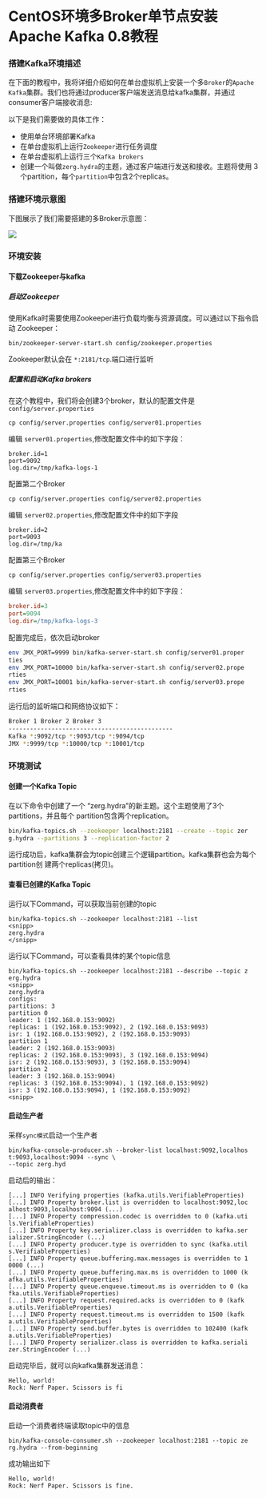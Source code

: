 # CentOS环境多Broker单节点安装 Apache Kafka 0.8教程


### 搭建Kafka环境描述

在下面的教程中，我将详细介绍如何在单台虚拟机上安装一个多`Broker`的`Apache Kafka`集群。我们也将通过producer客户端发送消息给kafka集群，并通过consumer客户端接收消息:

以下是我们需要做的具体工作：
- 使用单台环境部署Kafka
- 在单台虚拟机上运行`Zookeeper`进行任务调度
- 在单台虚拟机上运行三个`Kafka brokers`
- 创建一个叫做`zerg.hydra`的主题，通过客户端进行发送和接收。主题将使用
3个partition，每个`partition`中包含2个replicas。

### 搭建环境示意图

下图展示了我们需要搭建的多Broker示意图：

![](http://www.michael-noll.com/blog/uploads/kafka-cluster-overview.png)

### 环境安装
#### 下载Zookeeper与kafka
##### 启动Zookeeper

使用Kafka时需要使用Zookeeper进行负载均衡与资源调度。可以通过以下指令启动
Zookeeper：

```
bin/zookeeper-server-start.sh config/zookeeper.properties
```
Zookeeper默认会在 `*:2181/tcp`.端口进行监听

##### 配置和启动Kafka brokers

在这个教程中，我们将会创建3个broker，默认的配置文件是` config/server.properties`

```
cp config/server.properties config/server01.properties
```

编辑 `server01.properties`,修改配置文件中的如下字段：

```
broker.id=1
port=9092
log.dir=/tmp/kafka-logs-1
```

配置第二个Broker

```
cp config/server.properties config/server02.properties
```
编辑 `server02.properties`,修改配置文件中的如下字段

```
broker.id=2
port=9093
log.dir=/tmp/ka
```

配置第三个Broker

```
cp config/server.properties config/server03.properties
```

编辑 `server03.properties`,修改配置文件中的如下字段：

```ini
broker.id=3
port=9094
log.dir=/tmp/kafka-logs-3
```

配置完成后，依次启动broker

```bash
env JMX_PORT=9999 bin/kafka-server-start.sh config/server01.proper
ties
env JMX_PORT=10000 bin/kafka-server-start.sh config/server02.prope
rties
env JMX_PORT=10001 bin/kafka-server-start.sh config/server03.prope
rties
```

运行后的监听端口和网络协议如下：

```bash
Broker 1 Broker 2 Broker 3
----------------------------------------------
Kafka *:9092/tcp *:9093/tcp *:9094/tcp
JMX *:9999/tcp *:10000/tcp *:10001/tcp
```

### 环境测试

#### 创建一个Kafka Topic

在以下命令中创建了一个 “zerg.hydra”的新主题。这个主题使用了3个partitions，并且每个
partition包含两个replication。

```bash
bin/kafka-topics.sh --zookeeper localhost:2181 --create --topic zer
g.hydra --partitions 3 --replication-factor 2
```
运行成功后，kafka集群会为topic创建三个逻辑partition。kafka集群也会为每个partition创
建两个replicas(拷贝)。

#### 查看已创建的Kafka Topic

运行以下Command，可以获取当前创建的topic

```
bin/kafka-topics.sh --zookeeper localhost:2181 --list
<snipp>
zerg.hydra
</snipp>
```

运行以下Command，可以查看具体的某个topic信息

```
bin/kafka-topics.sh --zookeeper localhost:2181 --describe --topic z
erg.hydra
<snipp>
zerg.hydra
configs:
partitions: 3
partition 0
leader: 1 (192.168.0.153:9092)
replicas: 1 (192.168.0.153:9092), 2 (192.168.0.153:9093)
isr: 1 (192.168.0.153:9092), 2 (192.168.0.153:9093)
partition 1
leader: 2 (192.168.0.153:9093)
replicas: 2 (192.168.0.153:9093), 3 (192.168.0.153:9094)
isr: 2 (192.168.0.153:9093), 3 (192.168.0.153:9094)
partition 2
leader: 3 (192.168.0.153:9094)
replicas: 3 (192.168.0.153:9094), 1 (192.168.0.153:9092)
isr: 3 (192.168.0.153:9094), 1 (192.168.0.153:9092)
<snipp>
```

#### 启动生产者

采样`sync模式`启动一个生产者

```
bin/kafka-console-producer.sh --broker-list localhost:9092,localhos
t:9093,localhost:9094 --sync \
--topic zerg.hyd
```

启动后的输出：

```
[...] INFO Verifying properties (kafka.utils.VerifiableProperties)
[...] INFO Property broker.list is overridden to localhost:9092,loc
alhost:9093,localhost:9094 (...)
[...] INFO Property compression.codec is overridden to 0 (kafka.uti
ls.VerifiableProperties)
[...] INFO Property key.serializer.class is overridden to kafka.ser
ializer.StringEncoder (...)
[...] INFO Property producer.type is overridden to sync (kafka.util
s.VerifiableProperties)
[...] INFO Property queue.buffering.max.messages is overridden to 1
0000 (...)
[...] INFO Property queue.buffering.max.ms is overridden to 1000 (k
afka.utils.VerifiableProperties)
[...] INFO Property queue.enqueue.timeout.ms is overridden to 0 (ka
fka.utils.VerifiableProperties)
[...] INFO Property request.required.acks is overridden to 0 (kafk
a.utils.VerifiableProperties)
[...] INFO Property request.timeout.ms is overridden to 1500 (kafk
a.utils.VerifiableProperties)
[...] INFO Property send.buffer.bytes is overridden to 102400 (kafk
a.utils.VerifiableProperties)
[...] INFO Property serializer.class is overridden to kafka.seriali
zer.StringEncoder (...)
```

启动完毕后，就可以向kafka集群发送消息：

```
Hello, world!
Rock: Nerf Paper. Scissors is fi
```

#### 启动消费者
启动一个消费者终端读取topic中的信息

```
bin/kafka-console-consumer.sh --zookeeper localhost:2181 --topic ze
rg.hydra --from-beginning
```
成功输出如下

```
Hello, world!
Rock: Nerf Paper. Scissors is fine.
```